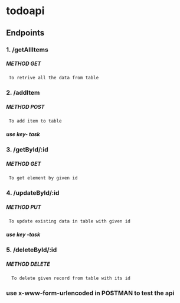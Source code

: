 # todoapi
## Endpoints

  ### 1. /getAllItems
   #####  METHOD GET
     To retrive all the data from table
     
  ### 2. /addItem
   #####  METHOD POST
     To add item to table
   #####  use key- task 
     
 ###  3. /getById/:id
   #####  METHOD GET
     To get element by given id
     
  ### 4. /updateById/:id
   #####  METHOD PUT
     To update existing data in table with given id
   #####  use key -task
     
  ### 5. /deleteById/:id
   #####   METHOD DELETE
      To delete given record from table with its id
      
  ### use x-www-form-urlencoded in POSTMAN to test the api
